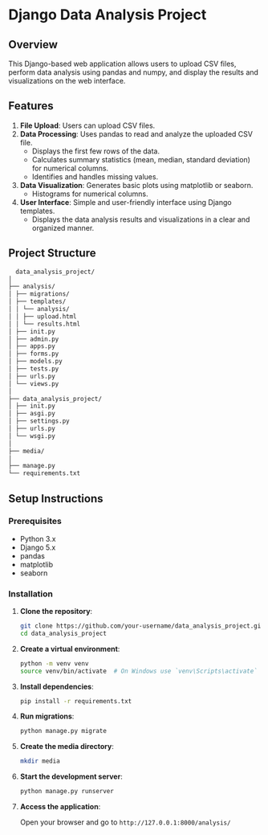 # Django Data Analysis Project

## Overview

This Django-based web application allows users to upload CSV files, perform data analysis using pandas and numpy, and display the results and visualizations on the web interface.

## Features

1. **File Upload**: Users can upload CSV files.
2. **Data Processing**: Uses pandas to read and analyze the uploaded CSV file.
   - Displays the first few rows of the data.
   - Calculates summary statistics (mean, median, standard deviation) for numerical columns.
   - Identifies and handles missing values.
3. **Data Visualization**: Generates basic plots using matplotlib or seaborn.
   - Histograms for numerical columns.
4. **User Interface**: Simple and user-friendly interface using Django templates.
   - Displays the data analysis results and visualizations in a clear and organized manner.

## Project Structure
```bash
  data_analysis_project/
│
├── analysis/
│ ├── migrations/
│ ├── templates/
│ │ └── analysis/
│ │ ├── upload.html
│ │ └── results.html
│ ├── init.py
│ ├── admin.py
│ ├── apps.py
│ ├── forms.py
│ ├── models.py
│ ├── tests.py
│ ├── urls.py
│ └── views.py
│
├── data_analysis_project/
│ ├── init.py
│ ├── asgi.py
│ ├── settings.py
│ ├── urls.py
│ └── wsgi.py
│
├── media/
│
├── manage.py
└── requirements.txt
```


## Setup Instructions

### Prerequisites

- Python 3.x
- Django 5.x
- pandas
- matplotlib
- seaborn

### Installation

1. **Clone the repository**:

   ```sh
   git clone https://github.com/your-username/data_analysis_project.git
   cd data_analysis_project
   
2. **Create a virtual environment**:

   ```sh
   python -m venv venv
   source venv/bin/activate  # On Windows use `venv\Scripts\activate`
   
3. **Install dependencies**:
   
   ```sh
   pip install -r requirements.txt
   
4. **Run migrations**:

   ```sh
   python manage.py migrate
   
5. **Create the media directory**:

   ```sh
   mkdir media
   
6. **Start the development server**:

   ```sh
   python manage.py runserver

7. **Access the application**:

   Open your browser and go to `http://127.0.0.1:8000/analysis/`
